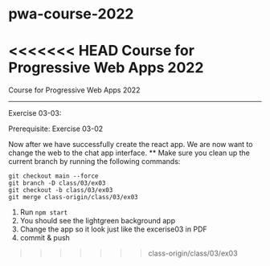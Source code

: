 # pwa-course-2022
<<<<<<< HEAD
Course for Progressive Web Apps 2022
=======
Course for Progressive Web Apps 2022

------------------
Exercise 03-03:

Prerequisite: Exercise 03-02

Now after we have successfully create the react app.
We are now want to change the web to the chat app interface.
** Make sure you clean up the current branch by running the following commands:


```
git checkout main --force
git branch -D class/03/ex03
git checkout -b class/03/ex03
git merge class-origin/class/03/ex03
```


1. Run `npm start`
2. You should see the lightgreen background app
3. Change the app so it look just like the excerise03 in PDF
4. commit & push
>>>>>>> class-origin/class/03/ex03
